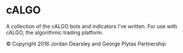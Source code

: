 # cALGO
A collection of the cALGO bots and indicators I've written.
For use with cALGO, the algorithmic trading platform.

© Copyright 2016 Jordan Dearsley and George Plytas Partnership